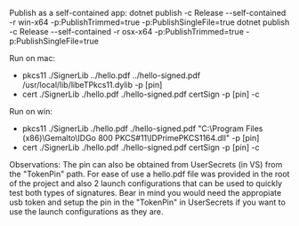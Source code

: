 ﻿Publish as a self-contained app:
dotnet publish -c Release --self-contained -r win-x64 -p:PublishTrimmed=true -p:PublishSingleFile=true
dotnet publish -c Release --self-contained -r osx-x64 -p:PublishTrimmed=true -p:PublishSingleFile=true

Run on mac:
- pkcs11
./SignerLib ../hello.pdf ../hello-signed.pdf /usr/local/lib/libeTPkcs11.dylib -p [pin]
- cert
./SignerLib ./hello.pdf ./hello-signed.pdf certSign -p [pin] -c

Run on win:
- pkcs11
./SignerLib ./hello.pdf ./hello-signed.pdf "C:\Program Files (x86)\Gemalto\IDGo 800 PKCS#11\IDPrimePKCS1164.dll" -p [pin]
- cert
./SignerLib ./hello.pdf ./hello-signed.pdf certSign -p [pin] -c

Observations:
The pin can also be obtained from UserSecrets (in VS) from the "TokenPin" path.
For ease of use a hello.pdf file was provided in the root of the project and also 2 launch configurations that can be used to quickly test both types of signatures. Bear in mind you would need the appropiate usb token and setup the pin in the "TokenPin" in UserSecrets if you want to use the launch configurations as they are.